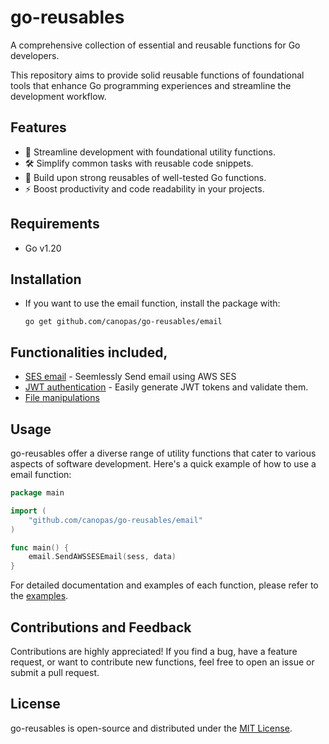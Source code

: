 # go-reusables

A comprehensive collection of essential and reusable functions for Go developers.

This repository aims to provide solid reusable functions of foundational tools that enhance Go programming experiences and streamline the development workflow.

## Features

- 🚀 Streamline development with foundational utility functions.
- 🛠 Simplify common tasks with reusable code snippets.
- 🧰 Build upon strong reusables of well-tested Go functions.
- ⚡ Boost productivity and code readability in your projects.

## Requirements

- Go v1.20

## Installation

- If you want to use the email function, install the package with: 
    ```
    go get github.com/canopas/go-reusables/email
    ```

## Functionalities included,

- [SES email](https://github.com/canopas/go-reusables/tree/main/email) - Seemlessly Send email using AWS SES
- [JWT authentication](https://github.com/canopas/go-reusables/tree/main/jwtAuth) - Easily generate JWT tokens and validate them.
- [File manipulations](https://github.com/canopas/go-reusables/tree/main/file)

## Usage

go-reusables offer a diverse range of utility functions that cater to various aspects of software development. Here's a quick example of how to use a email function:

```go
package main

import (
	"github.com/canopas/go-reusables/email"
)

func main() {
	email.SendAWSSESEmail(sess, data)
}
```

For detailed documentation and examples of each function, please refer to the [examples](https://github.com/canopas/go-reusables/tree/main/examples).


## Contributions and Feedback

Contributions are highly appreciated! If you find a bug, have a feature request, or want to contribute new functions, feel free to open an issue or submit a pull request.

## License

go-reusables is open-source and distributed under the [MIT License](https://github.com/canopas/go-reusables/blob/main/LICENSE).

